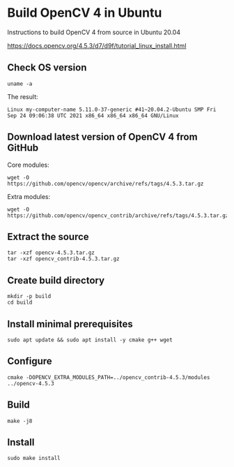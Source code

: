 # Build OpenCV 4 in Ubuntu

Instructions to build OpenCV 4 from source in Ubuntu 20.04

https://docs.opencv.org/4.5.3/d7/d9f/tutorial_linux_install.html

## Check OS version

```console
uname -a
```

The result:

```
Linux my-computer-name 5.11.0-37-generic #41~20.04.2-Ubuntu SMP Fri Sep 24 09:06:38 UTC 2021 x86_64 x86_64 x86_64 GNU/Linux
```

## Download latest version of OpenCV 4 from GitHub

Core modules:

```console
wget -O https://github.com/opencv/opencv/archive/refs/tags/4.5.3.tar.gz
```
Extra modules:

```console
wget -O https://github.com/opencv/opencv_contrib/archive/refs/tags/4.5.3.tar.gz
```

## Extract the source

```console
tar -xzf opencv-4.5.3.tar.gz
tar -xzf opencv_contrib-4.5.3.tar.gz 
```

## Create build directory

```console
mkdir -p build
cd build
```

## Install minimal prerequisites

```console
sudo apt update && sudo apt install -y cmake g++ wget
```

## Configure

```console
cmake -DOPENCV_EXTRA_MODULES_PATH=../opencv_contrib-4.5.3/modules ../opencv-4.5.3
```

## Build

```console
make -j8
```

## Install

```console
sudo make install
```
